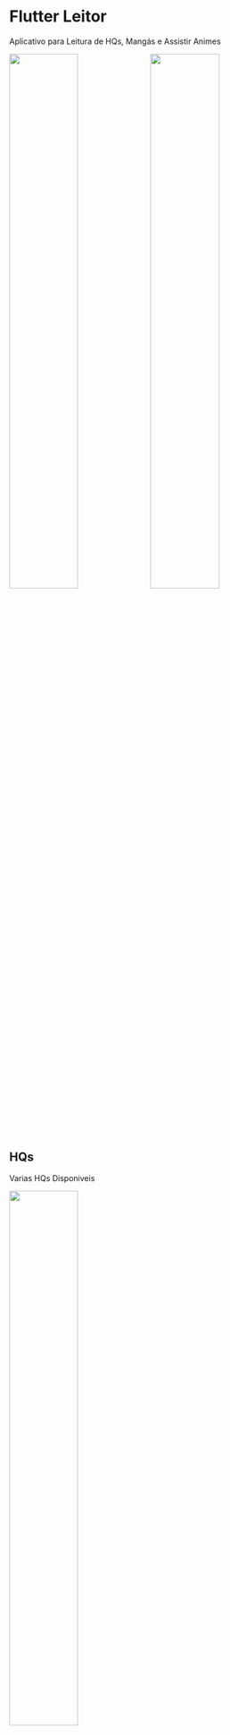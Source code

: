 # Flutter Leitor

Aplicativo para Leitura de HQs, Mangás e Assistir Animes

<img src="screenshots/flutter_01.png" width="49.5%" />
<img src="screenshots/flutter_11.png" width="49.5%" />


## HQs
Varias HQs Disponiveis

<img src="screenshots/flutter_02.png" width="49.5%" />

Lista de Capitulos Disponiveis para Leitura

<img src="screenshots/flutter_06.png" width="49.5%" />

## Mangás

Varios Mangás Disponiveis

<img src="screenshots/flutter_04.png" width="49.5%" />

Lista de Capitulos Disponiveis para Leitura

<img src="screenshots/flutter_07.png" width="49.5%" />

Leitura no Aplicativo

<img src="screenshots/flutter_09.png" width="49.5%" />

## Animes

Varios Animes Disponiveis

<img src="screenshots/flutter_05.png" width="49.5%" />

Lista de Episodios Disponiveis para assistir

<img src="screenshots/flutter_08.png" width="49.5%" />

Player do Aplicativo

<img src="screenshots/flutter_10.png"/>

### Funcionalidades Adicionais

Pesquisa por Titulos

<img src="screenshots/flutter_03.png" width="49.5%" />

Mudar de Pagina ná Leitura a qualquer momento

<img src="screenshots/flutter_12.png" width="49.5%" />


## Getting Started

This project is a starting point for a Flutter application.

A few resources to get you started if this is your first Flutter project:

- [Lab: Write your first Flutter app](https://flutter.dev/docs/get-started/codelab)
- [Cookbook: Useful Flutter samples](https://flutter.dev/docs/cookbook)

For help getting started with Flutter, view our
[online documentation](https://flutter.dev/docs), which offers tutorials,
samples, guidance on mobile development, and a full API reference.
